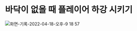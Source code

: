 # 바닥이 없을 때 플레이어 하강 시키기

![화면-기록-2022-04-18-오후-9 18 57](https://user-images.githubusercontent.com/56623911/163807615-db234962-cb77-4184-b2a8-637591f4a824.gif)
